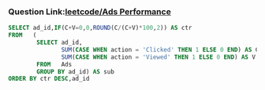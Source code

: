 ### Question Link:[leetcode/Ads Performance](https://leetcode.com/problems/ads-performance/)

```sql
SELECT ad_id,IF(C+V=0,0,ROUND(C/(C+V)*100,2)) AS ctr
FROM   (
        SELECT ad_id,
               SUM(CASE WHEN action = 'Clicked' THEN 1 ELSE 0 END) AS C,
               SUM(CASE WHEN action = 'Viewed' THEN 1 ELSE 0 END) AS V
        FROM   Ads
        GROUP BY ad_id) AS sub
ORDER BY ctr DESC,ad_id
```
